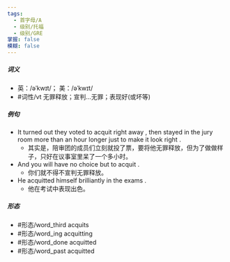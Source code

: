 ```yaml
---
tags:
  - 首字母/A
  - 级别/托福
  - 级别/GRE
掌握: false
模糊: false
---
```

##### 词义
- 英：/əˈkwɪt/； 美：/əˈkwɪt/
- #词性/vt  无罪释放；宣判…无罪；表现好(或坏等)
##### 例句
- It turned out they voted to acquit right away , then stayed in the jury room more than an hour longer just to make it look right .
	- 其实是，陪审团的成员们立刻就投了票，要将他无罪释放，但为了做做样子，只好在议事室里呆了一个多小时。
- And you will have no choice but to acquit .
	- 你们就不得不宣判无罪释放。
- He acquitted himself brilliantly in the exams .
	- 他在考试中表现出色。
##### 形态
- #形态/word_third acquits
- #形态/word_ing acquitting
- #形态/word_done acquitted
- #形态/word_past acquitted
